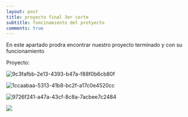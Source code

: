 ```yaml
---
layout: post
title: proyecto final 3er corte 
subtitle: funcinamiento del protyecto 
comments: true
---
```


En este apartado prodra encontrar nuestro proyecto terminado y con su funcionamiento 

Proyecto:

![9c3fafbb-2e13-4393-b47a-f88f0b6cb80f](https://github.com/Ecci-sensores-actuadores/ECO-PARKING/assets/132111417/c9ffd7aa-80d0-4d95-a8a0-253790e75429)

![1ccaabaa-5313-41b8-bc2f-a17c0e4520cc](https://github.com/Ecci-sensores-actuadores/ECO-PARKING/assets/132111417/d622f5f7-6d0c-45e3-9a6d-fc93664d00a0)

![9726f241-a47a-43cf-8c8a-7acbee7c2484](https://github.com/Ecci-sensores-actuadores/ECO-PARKING/assets/132111417/567694f6-3482-44f4-bebd-01bc7eca4995)

![](https://github.com/Ecci-sensores-actuadores/ECO-PARKING/assets/132111417/918ec889-9048-4139-8ffa-251ffc8be253)






